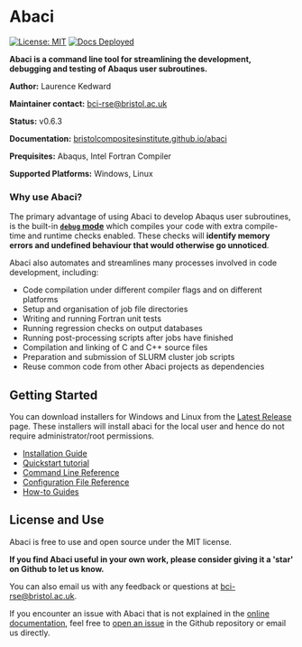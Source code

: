 # Abaci

[![License: MIT](https://img.shields.io/badge/License-MIT-blue.svg)](https://opensource.org/licenses/MIT)
[![Docs Deployed](https://github.com/BristolCompositesInstitute/abaci/actions/workflows/DeployDocs.yml/badge.svg)](https://github.com/BristolCompositesInstitute/abaci/actions/workflows/DeployDocs.yml)

__Abaci is a command line tool for streamlining the development, debugging
and testing of Abaqus user subroutines.__

__Author:__ Laurence Kedward

__Maintainer contact:__ bci-rse@bristol.ac.uk

__Status:__ v0.6.3

__Documentation:__
[bristolcompositesinstitute.github.io/abaci](https://bristolcompositesinstitute.github.io/abaci/)

__Prequisites:__ Abaqus, Intel Fortran Compiler

__Supported Platforms:__ Windows, Linux


### Why use Abaci?

The primary advantage of using Abaci to develop Abaqus user subroutines, is the built-in
__[`debug` mode](https://bristolcompositesinstitute.github.io/abaci/quickstart-tutorial.html#running-a-job-in-debug-mode)__
which compiles your code with extra compile-time and runtime checks enabled.
These checks will __identify memory errors and undefined behaviour that would otherwise go unnoticed__.

Abaci also automates and streamlines many processes involved in code development, including:
- Code compilation under different compiler flags and on different platforms
- Setup and organisation of job file directories
- Writing and running Fortran unit tests
- Running regression checks on output databases
- Running post-processing scripts after jobs have finished
- Compilation and linking of C and C++ source files
- Preparation and submission of SLURM cluster job scripts
- Reuse common code from other Abaci projects as dependencies



## Getting Started

You can download installers for Windows and Linux from the
[Latest Release](https://github.com/BristolCompositesInstitute/abaci/releases/latest)
page. These installers will install abaci for the local user and hence do not require
administrator/root permissions.

- [Installation Guide](https://bristolcompositesinstitute.github.io/abaci/how-to-guides/install.html)
- [Quickstart tutorial](https://bristolcompositesinstitute.github.io/abaci/quickstart-tutorial.html)
- [Command Line Reference](https://bristolcompositesinstitute.github.io/abaci/reference/cli.html)
- [Configuration File Reference](https://bristolcompositesinstitute.github.io/abaci/reference/config.html)
- [How-to Guides](https://bristolcompositesinstitute.github.io/abaci/how-to-guides/index.html)


## License and Use

Abaci is free to use and open source under the MIT license.

__If you find Abaci useful in your own work, please consider giving it a 'star' on Github to let us know.__

You can also email us with any feedback or questions at <bci-rse@bristol.ac.uk>.

If you encounter an issue with Abaci that is not explained in the
[online documentation](https://bristolcompositesinstitute.github.io/abaci/),
feel free to [open an issue](https://github.com/BristolCompositesInstitute/abaci/issues)
in the Github repository or email us directly.
